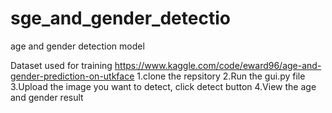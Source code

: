 # sge_and_gender_detectio
age and gender detection model

Dataset used for training https://www.kaggle.com/code/eward96/age-and-gender-prediction-on-utkface
1.clone the repsitory
2.Run the gui.py file 
3.Upload the image you want to detect, click detect button
4.View the age and gender result

